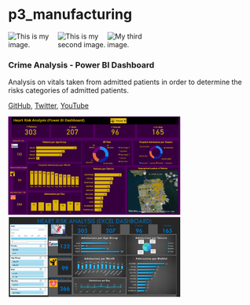 # p3_manufacturing

<!DOCTYPE html>
<html>
  <head>
    <title>Pretty</title>
  </head>
  <style>
  .container {
  display: grid;
  grid-template-columns:20% 20% 20%;
  align-items: center;

}
  </style>
  <body>
    <div class="container">
      <div class="image"> <img src="https://github.com/auds-hobbies/dashboard_crime_geo_visualization.png" alt="This is my image." height="50px"/> </div> 
      <div class="image"> <img src="https://github.com/auds-hobbies/dashboard_crime_geo_visualization.png" alt="This is my second image." height="50px"/> </div> 
     <div class="image"> <img src="https://i.pinimg.com/736x/27/41/08/274108a5f7134d48d8829c98255f0b76.jpg" alt="My third image." height="50px"/> </div> 
    </div>

<section> 
   <h3> Crime Analysis - Power BI Dashboard </h3>
    <p> Analysis on vitals taken from admitted patients in order to determine the risks categories of admitted patients. </p>
    <p>
        <a href="https://github.com/auds-hobbies/dashboard_crime_geo_visualization" target="_blank"> GitHub</a>,
        <a href="https://www.youtube.com" target="_blank"> Twitter</a>,
        <a href="https://www.youtube.com" target="_blank"> YouTube</a>
    </p>
    <div style="width: 350 px; float: left; height: 350 px;">
        <!-- Content for the brown div goes here -->
         <img src="https://github.com/auds-hobbies/p1_heart_risk_predictor/blob/main/github_heart_risk_power_bi_dashboard.png?raw=true"  width = "350"  />
        <img src="https://github.com/auds-hobbies/p1_heart_risk_predictor/blob/main/github_heart_risk_excel_dashboard_v2.png?raw=true"  width = "350"  />
    </div> 
</section> 


    
  </body>
</html> 
